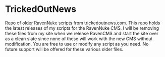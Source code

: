 # TrickedOutNews
Repo of older RavenNuke scripts from trickedoutnews.com.
This repo holds the latest releases of my scripts for the RavenNuke CMS. I will be removing these files from my site when we release RavenCMS and start the site over as a clean slate since none of these will work with the new CMS without modification. You are free to use or modify any script as you need. No future support will be offered for these various older files.
